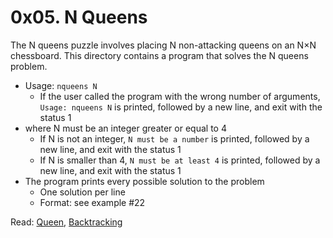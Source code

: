 # 0x05. N Queens

The N queens puzzle involves placing N non-attacking queens on an N×N chessboard. This directory contains a program that solves the N queens problem.

* Usage: `nqueens N`
   - If the user called the program with the wrong number of arguments, `Usage: nqueens N` is printed, followed by a new line, and exit with the status 1
* where N must be an integer greater or equal to 4
   - If N is not an integer,  `N must be a number` is printed, followed by a new line, and exit with the status 1
   - If N is smaller than 4, `N must be at least 4` is printed, followed by a new line, and exit with the status 1
* The program prints every possible solution to the problem
   - One solution per line
   - Format: see example #22

Read: [Queen](https://intranet.alxswe.com/rltoken/ghWqI1wvx6g-Ul7nrufMKA), [Backtracking](https://intranet.alxswe.com/rltoken/-hgZbgRFkwmxaKnLnCIuEQ)
